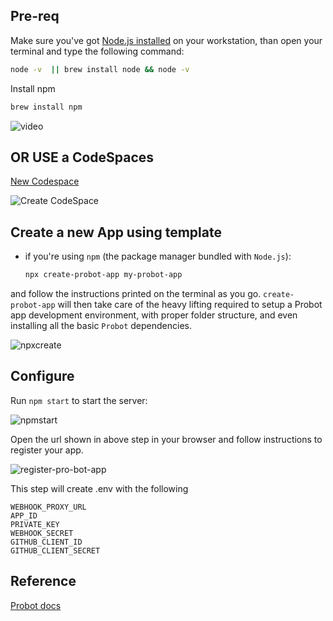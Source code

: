 ## Pre-req

Make sure you've got [Node.js installed](https://Node.js.org/en/download/) on your workstation, than open your terminal and type the following command:

```sh
node -v  || brew install node && node -v                                                           
```

Install npm

```sh
brew install npm
```
![video](https://user-images.githubusercontent.com/10250297/173398724-12cbcc35-81b2-4b08-832d-737b928e960a.gif)


## OR USE a CodeSpaces

[New Codespace](https://github.com/codespaces/new)

![Create CodeSpace](https://user-images.githubusercontent.com/10250297/175279388-693b9ffc-d6de-4f16-937c-94bba0fa4afb.png)

## Create a new App using template

- if you're using `npm` (the package manager bundled with `Node.js`):

  ```sh
  npx create-probot-app my-probot-app
  ```

and follow the instructions printed on the terminal as you go. `create-probot-app` will then take care of the heavy lifting required to setup a Probot app development environment, with proper folder structure, and even installing all the basic `Probot` dependencies.

![npxcreate](https://user-images.githubusercontent.com/10250297/173399590-882adfbb-c2ab-43d2-a7dd-470e7694366b.gif)



## Configure

Run `npm start` to start the server:

![npmstart](https://user-images.githubusercontent.com/10250297/173401958-5191fb8d-7341-450a-9bd3-e840a6557cfe.gif)

Open the url shown in above step in your browser and follow instructions to register your app.

![register-pro-bot-app](https://user-images.githubusercontent.com/10250297/173406587-b9c9f429-3f5c-4c13-ade2-94d99ef0e70a.gif)


This step will create .env with the following

```
WEBHOOK_PROXY_URL
APP_ID
PRIVATE_KEY
WEBHOOK_SECRET
GITHUB_CLIENT_ID
GITHUB_CLIENT_SECRET
```

## Reference
[Probot docs](https://probot.github.io/docs) 
